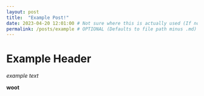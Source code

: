 ```yaml
---
layout: post
title:  "Example Post!"
date: 2023-04-20 12:01:00 # Not sure where this is actually used (If not this exact format site won't build!)
permalink: /posts/example # OPTIONAL (Defaults to file path minus .md)
---
```


# Example Header

_example text_

**woot**